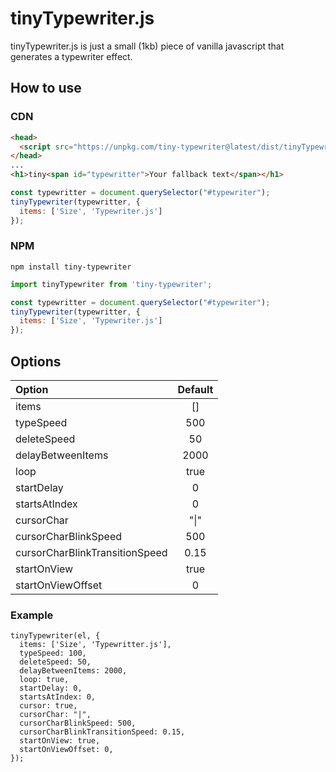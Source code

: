 # tinyTypewriter.js

tinyTypewriter.js is just a small (1kb) piece of vanilla javascript that generates a typewriter effect.

## How to use

### CDN
```HTML
<head>
  <script src="https://unpkg.com/tiny-typewriter@latest/dist/tinyTypewriter.min.js"></script>
</head>
...
<h1>tiny<span id="typewritter">Your fallback text</span></h1>
```
```javascript
const typewritter = document.querySelector("#typewriter");
tinyTypewriter(typewritter, {
  items: ['Size', 'Typewriter.js']  
});
```

### NPM
```
npm install tiny-typewriter
```
```javascript
import tinyTypewriter from 'tiny-typewriter';

const typewritter = document.querySelector("#typewriter");
tinyTypewriter(typewritter, {
  items: ['Size', 'Typewriter.js']  
});
```

## Options
| Option         | Default      |
| :------------- | :----------: |
| items | [] |
| typeSpeed | 500 |
| deleteSpeed | 50 |
| delayBetweenItems | 2000 |
| loop | true |
| startDelay | 0 |
| startsAtIndex | 0 |
| cursorChar | "\|" |
| cursorCharBlinkSpeed | 500 |
| cursorCharBlinkTransitionSpeed | 0.15 |
| startOnView | true |
| startOnViewOffset | 0 |

### Example
```
tinyTypewriter(el, {
  items: ['Size', 'Typewritter.js'],
  typeSpeed: 100,
  deleteSpeed: 50,
  delayBetweenItems: 2000,
  loop: true,
  startDelay: 0,
  startsAtIndex: 0,
  cursor: true,
  cursorChar: "|",
  cursorCharBlinkSpeed: 500,
  cursorCharBlinkTransitionSpeed: 0.15,
  startOnView: true,
  startOnViewOffset: 0,
});
```
